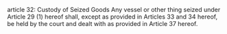 article 32: Custody of Seized Goods
Any vessel or other thing seized under Article 29 (1) hereof shall, except as provided in Articles 33 and 34 hereof, be held by the court and dealt with as provided in Article 37 hereof.
<ul>
</ul>
